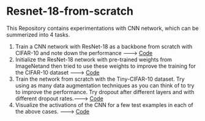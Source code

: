 # Resnet-18-from-scratch
This Repository contains experimentations with CNN network, which can be summerized into 4 tasks.
1. Train a CNN network with ResNet-18 as a backbone from scratch with CIFAR-10 and note down the performance ---> [Code](https://github.com/SarathMohanIITD/Resnet-18-from-scratch/blob/main/1.ipynb)
2. Initialize the ResNet-18 network with pre-trained weights from ImageNetand then tried to use these weights to improve the training for the CIFAR-10 dataset ---> [Code](https://github.com/SarathMohanIITD/Resnet-18-from-scratch/blob/main/2.ipynb)
3. Train the network from scratch with the Tiny-CIFAR-10 dataset. Try using as many data augmentation techniques as you can think of to try to improve the performance. Try dropout after different layers and with different dropout
rates.---> [Code](https://github.com/SarathMohanIITD/Resnet-18-from-scratch/blob/main/3.ipynb)
4. Visualize the activations of the CNN for a few test examples in each of the above cases. ---> [Code](https://github.com/SarathMohanIITD/Resnet-18-from-scratch/blob/main/4.ipynb)
